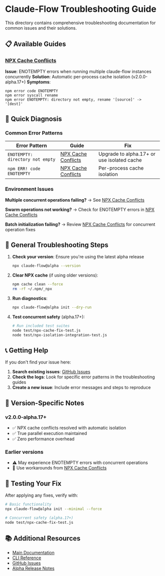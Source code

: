 # Claude-Flow Troubleshooting Guide

This directory contains comprehensive troubleshooting documentation for common issues and their solutions.

## 📋 Available Guides

### [NPX Cache Conflicts](./npx-cache-conflicts.md)
**Issue**: ENOTEMPTY errors when running multiple claude-flow instances concurrently
**Solution**: Automatic per-process cache isolation (v2.0.0-alpha.17+)
**Symptoms**: 
```
npm error code ENOTEMPTY
npm error syscall rename
npm error ENOTEMPTY: directory not empty, rename '[source]' -> '[dest]'
```

## 🚀 Quick Diagnosis

### Common Error Patterns

| Error Pattern | Guide | Fix |
|---------------|-------|-----|
| `ENOTEMPTY: directory not empty` | [NPX Cache Conflicts](./npx-cache-conflicts.md) | Upgrade to alpha.17+ or use isolated cache |
| `npm ERR! code ENOTEMPTY` | [NPX Cache Conflicts](./npx-cache-conflicts.md) | Per-process cache isolation |

### Environment Issues

**Multiple concurrent operations failing?**
→ See [NPX Cache Conflicts](./npx-cache-conflicts.md)

**Swarm operations not working?**
→ Check for ENOTEMPTY errors in [NPX Cache Conflicts](./npx-cache-conflicts.md)

**Batch initialization failing?**
→ Review [NPX Cache Conflicts](./npx-cache-conflicts.md) for concurrent operation fixes

## 🔧 General Troubleshooting Steps

1. **Check your version**: Ensure you're using the latest alpha release
   ```bash
   npx claude-flow@alpha --version
   ```

2. **Clear NPX cache** (if using older versions):
   ```bash
   npm cache clean --force
   rm -rf ~/.npm/_npx
   ```

3. **Run diagnostics**:
   ```bash
   npx claude-flow@alpha init --dry-run
   ```

4. **Test concurrent safety** (alpha.17+):
   ```bash
   # Run included test suites
   node test/npx-cache-fix-test.js
   node test/npx-isolation-integration-test.js
   ```

## 📞 Getting Help

If you don't find your issue here:

1. **Search existing issues**: [GitHub Issues](https://github.com/ruvnet/claude-flow/issues)
2. **Check the logs**: Look for specific error patterns in the troubleshooting guides
3. **Create a new issue**: Include error messages and steps to reproduce

## 🔄 Version-Specific Notes

### v2.0.0-alpha.17+
- ✅ NPX cache conflicts resolved with automatic isolation
- ✅ True parallel execution maintained
- ✅ Zero performance overhead

### Earlier versions
- ⚠️ May experience ENOTEMPTY errors with concurrent operations
- 🔧 Use workarounds from [NPX Cache Conflicts](./npx-cache-conflicts.md)

## 🧪 Testing Your Fix

After applying any fixes, verify with:

```bash
# Basic functionality
npx claude-flow@alpha init --minimal --force

# Concurrent safety (alpha.17+)
node test/npx-cache-fix-test.js
```

## 📚 Additional Resources

- [Main Documentation](../README.md)
- [CLI Reference](../cli-reference.md)
- [GitHub Issues](https://github.com/ruvnet/claude-flow/issues)
- [Alpha Release Notes](../../CHANGELOG.md)